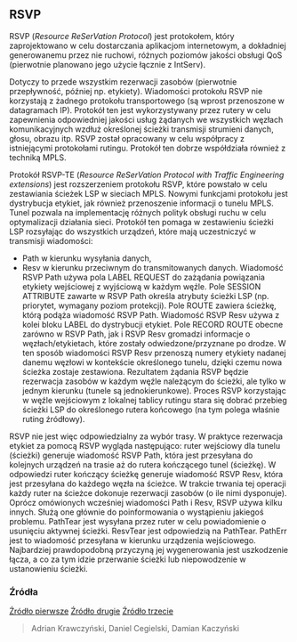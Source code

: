 ## RSVP


RSVP (_Resource ReSerVation Protocol_) jest protokołem, który zaprojektowano w celu dostarczania aplikacjom internetowym, a dokładniej generowanemu przez nie ruchowi, różnych poziomów jakości obsługi QoS (pierwotnie planowano jego użycie łącznie z IntServ). 

Dotyczy to przede wszystkim rezerwacji zasobów (pierwotnie przepływność, później np. etykiety). Wiadomości protokołu RSVP nie korzystają z żadnego protokołu transportowego (są wprost przenoszone w datagramach IP). 
Protokół ten jest wykorzystywany przez rutery w celu zapewnienia odpowiedniej jakości usług żądanych we wszystkich węzłach komunikacyjnych wzdłuż określonej ścieżki transmisji strumieni danych, głosu, obrazu itp. 
RSVP został opracowany w celu współpracy z istniejącymi protokołami rutingu. Protokół ten dobrze współdziała również z techniką MPLS. 

Protokół RSVP-TE (_Resource ReSerVation Protocol with Traffic Engineering extensions_) jest rozszerzeniem protokołu RSVP, które powstało w celu zestawiania ścieżek LSP w sieciach MPLS. Nowymi funkcjami protokołu jest dystrybucja etykiet, jak również przenoszenie informacji o tunelu MPLS. Tunel pozwala na implementację różnych polityk obsługi ruchu w celu optymalizacji działania sieci. Protokół ten pomaga w zestawieniu ścieżki LSP rozsyłając do wszystkich urządzeń, które mają uczestniczyć w transmisji wiadomości:  
- Path w kierunku wysyłania danych,
- Resv w kierunku przeciwnym do transmitowanych danych.
Wiadomość RSVP Path używa pola LABEL REQUEST do zażądania powiązania etykiety wejściowej z wyjściową w każdym węźle. Pole SESSION ATTRIBUTE zawarte w RSVP Path określa atrybuty ścieżki LSP (np. priorytet, wymagany poziom protekcji). 
Pole ROUTE zawiera ścieżkę, którą podąża wiadomość RSVP Path. Wiadomość RSVP Resv używa z kolei bloku LABEL do dystrybucji etykiet. 
Pole RECORD ROUTE obecne zarówno w RSVP Path, jak i RSVP Resv gromadzi informacje o węzłach/etykietach, które zostały odwiedzone/przyznane po drodze. W ten sposób wiadomości RSVP Resv przenoszą numery etykiety nadanej danemu węzłowi w kontekście określonego tunelu, dzięki czemu nowa ścieżka zostaje zestawiona. 
Rezultatem żądania RSVP będzie rezerwacja zasobów w każdym węźle należącym do ścieżki, ale tylko w jednym kierunku (tunele są jednokierunkowe). Proces RSVP korzystając w węźle wejściowym z lokalnej tablicy rutingu stara się dobrać przebieg ścieżki LSP do określonego rutera końcowego (na tym polega właśnie ruting źródłowy).

RSVP nie jest więc odpowiedzialny za wybór trasy. W praktyce rezerwacja etykiet za pomocą RSVP wygląda następująco: ruter wejściowy dla tunelu (ścieżki) generuje wiadomość RSVP Path, która jest przesyłana do kolejnych urządzeń na trasie aż do rutera kończącego tunel (ścieżkę). W odpowiedzi ruter kończący ścieżkę generuje wiadomość RSVP Resv, która jest przesyłana do każdego węzła na ścieżce. W trakcie trwania tej operacji każdy ruter na ścieżce dokonuje rezerwacji zasobów (o ile nimi dysponuje). Oprócz omówionych wcześniej wiadomości Path i Resv, RSVP używa kilku innych. Służą one głównie do poinformowania o wystąpieniu jakiegoś problemu. PathTear jest wysyłana przez ruter w celu powiadomienie o usunięciu aktywnej ścieżki. ResvTear jest odpowiedzią na PathTear. PathErr jest to wiadomość przesyłana w kierunku urządzenia wejściowego. Najbardziej prawdopodobną przyczyną jej wygenerowania jest uszkodzenie łącza, a co za tym idzie przerwanie ścieżki lub niepowodzenie w ustanowieniu ścieżki.


### Źródła
[Źródło pierwsze](http://www.tech-portal.pl/content/view/81/37/)
[Źródło drugie](https://pl.wikipedia.org/wiki/Resource_Reservation_Protocol)
[Źródło trzecie](http://www.tech-portal.pl/content/view/62/45/)


> Adrian Krawczyński, Daniel Cegielski, Damian Kaczyński


 

